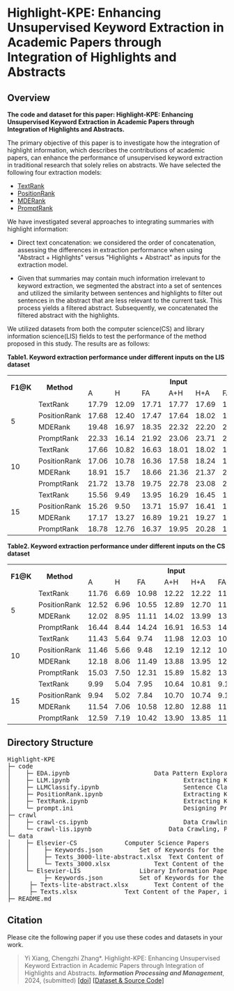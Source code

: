 # Highlight-KPE: Enhancing Unsupervised Keyword Extraction in Academic Papers through Integration of Highlights and Abstracts

## Overview
<b> The code and dataset for this paper: Highlight-KPE: Enhancing Unsupervised Keyword Extraction in Academic Papers through Integration of Highlights and Abstracts.</b> 

The primary objective of this paper is to investigate how the integration of highlight information, which describes the contributions of academic papers, can enhance the performance of unsupervised keyword extraction in traditional research that solely relies on abstracts. We have selected the following four extraction models:
  - [TextRank](https://aclanthology.org/W04-3252/)
  - [PositionRank](https://aclanthology.org/P17-1102/)
  - [MDERank](https://aclanthology.org/2022.findings-acl.34/)
  - [PromptRank](https://aclanthology.org/2023.acl-long.545/)
    
We have investigated several approaches to integrating summaries with highlight information:

  - Direct text concatenation: we considered the order of concatenation, assessing the differences in extraction performance when using "Abstract + Highlights" versus "Highlights + Abstract" as inputs for the extraction model.

  - Given that summaries may contain much information irrelevant to keyword extraction, we segmented the abstract into a set of sentences and utilized the similarity between sentences and highlights to filter out sentences in the abstract that are less relevant to the current task. This process yields a filtered abstract. Subsequently, we concatenated the filtered abstract with the highlights.

We utilized datasets from both the computer science(CS) and library information science(LIS) fields to test the performance of the method proposed in this study. The results are as follows:

<b>Table1. Keyword extraction performance under different inputs on the LIS dataset</b>
<table>
	<tr>
		<th rowspan="2">F1@K</th>
		<th rowspan="2">Method</th>
		<th colspan="7">Input</th>
	</tr>
	<tr>
		<td>A</td>
		<td>H</td>
		<td>FA</td>
		<td>A+H</td>
		<td>H+A</td>
		<td>FA+H</td>
		<td>H+FA</td>
	</tr>
	<tr>
		<td rowspan="4">5</td>
		<td>TextRank</td>
		<td>17.79</td>
		<td>12.09</td>
		<td>17.71</td>
		<td>17.77</td>
		<td>17.69</td>
		<td>17.53</td>
		<td>17.60</td>
	</tr>
	<tr>
		<td>PositionRank</td>
		<td>17.68</td>
		<td>12.40</td>
		<td>17.47</td>
		<td>17.64</td>
		<td>18.02</td>
		<td>17.55</td>
		<td>17.63</td>	
	</tr>
	<tr>
		<td>MDERank</td>
		<td>19.48</td>
		<td>16.97</td>
		<td>18.35</td>
		<td>22.32</td>
		<td>22.20</td>
		<td>21.37</td>
		<td>21.41</td>	
	</tr>
	<tr>
		<td>PromptRank</td>
		<td>22.33</td>
		<td>16.14</td>
		<td>21.92</td>
		<td>23.06</td>
		<td>23.71</td>
		<td>22.56</td>
		<td>22.49</td>	
	</tr>
	<tr>
		<td rowspan="4">10</td>
		<td>TextRank</td>
		<td>17.66</td>
		<td>10.82</td>
		<td>16.63</td>
		<td>18.01</td>
		<td>18.02</td>
		<td>17.47</td>
		<td>17.51</td>
	</tr>
	<tr>
		<td>PositionRank</td>
		<td>17.06</td>
		<td>10.78</td>
		<td>16.36</td>
		<td>17.58</td>
		<td>18.24</td>
		<td>17.19</td>
		<td>17.28</td>
	</tr>
	<tr>
		<td>MDERank</td>
		<td>18.91</td>
		<td>15.7</td>
		<td>18.66</td>
		<td>21.36</td>
		<td>21.37</td>
		<td>20.69</td>
		<td>20.61</td>		
	</tr>
	<tr>
		<td>PromptRank</td>
		<td>21.72</td>
		<td>13.78</td>
		<td>19.75</td>
		<td>22.78</td>
		<td>23.08</td>
		<td>21.73</td>
		<td>21.68</td>			
	</tr>
	<tr>
		<td rowspan="4">15</td>
		<td>TextRank</td>
		<td>15.56</td>
		<td>9.49</td>
		<td>13.95</td>
		<td>16.29</td>
		<td>16.45</td>
		<td>15.35</td>
		<td>15.31</td>
	</tr>
	<tr>
		<td>PositionRank</td>
		<td>15.26</td>
		<td>9.50</td>
		<td>13.71</td>
		<td>15.97</td>
		<td>16.41</td>
		<td>15.19</td>
		<td>15.16</td>		
	</tr>
	<tr>
		<td>MDERank</td>
		<td>17.17</td>
		<td>13.27</td>
		<td>16.89</td>
		<td>19.21</td>
		<td>19.27</td>
		<td>18.49</td>
		<td>18.52</td>		
	</tr>
	<tr>
		<td>PromptRank</td>
		<td>18.78</td>
		<td>12.76</td>
		<td>16.37</td>
		<td>19.95</td>
		<td>20.28</td>
		<td>18.39</td>
		<td>18.34</td>		
	</tr>
</table>

<b>Table2. Keyword extraction performance under different inputs on the CS dataset</b>
<table>
	<tr>
		<th rowspan="2">F1@K</th>
		<th rowspan="2">Method</th>
		<th colspan="7">Input</th>
	</tr>
	<tr>
		<td>A</td>
		<td>H</td>
		<td>FA</td>
		<td>A+H</td>
		<td>H+A</td>
		<td>FA+H</td>
		<td>H+FA</td>
	</tr>
	<tr>
		<td rowspan="4">5</td>
		<td>TextRank</td>
		<td>11.76</td>
		<td>6.69</td>
		<td>10.98</td>
		<td>12.22</td>
		<td>12.22</td>
		<td>11.31</td>
		<td>11.40</td>
	</tr>
	<tr>
		<td>PositionRank</td>
		<td>12.52</td>
		<td>6.96</td>
		<td>10.55</td>
		<td>12.89</td>
		<td>12.70</td>
		<td>11.32</td>
		<td>11.45</td>
	</tr>
	<tr>
		<td>MDERank</td>
		<td>12.02</td>
		<td>8.95</td>
		<td>11.11</td>
		<td>14.02</td>
		<td>13.99</td>
		<td>13.07</td>
		<td>12.88</td>
	</tr>
	<tr>
		<td>PromptRank</td>
		<td>16.44</td>
		<td>8.44</td>
		<td>14.24</td>
		<td>16.91</td>
		<td>16.53</td>
		<td>14.84</td>
		<td>14.53</td>
	</tr>
	<tr>
		<td rowspan="4">10</td>
		<td>TextRank</td>
		<td>11.43</td>
		<td>5.64</td>
		<td>9.74</td>
		<td>11.98</td>
		<td>12.03</td>
		<td>10.90</td>
		<td>10.92</td>
	</tr>
	<tr>
		<td>PositionRank</td>
		<td>11.46</td>
		<td>5.66</td>
		<td>9.48</td>
		<td>12.19</td>
		<td>12.12</td>
		<td>10.64</td>
		<td>10.64</td>
	</tr>
	<tr>
		<td>MDERank</td>
		<td>12.18</td>
		<td>8.06</td>
		<td>11.49</td>
		<td>13.88</td>
		<td>13.95</td>
		<td>12.76</td>
		<td>12.91</td>
	</tr>
	<tr>
		<td>PromptRank</td>
		<td>15.03</td>
		<td>7.50</td>
		<td>12.31</td>
		<td>15.89</td>
		<td>15.82</td>
		<td>13.80</td>
		<td>13.64</td>
	</tr>
	<tr>
		<td rowspan="4">15</td>
		<td>TextRank</td>
		<td>9.99</td>
		<td>5.04</td>
		<td>7.95</td>
		<td>10.64</td>
		<td>10.81</td>
		<td>9.18</td>
		<td>9.18</td>
	</tr>
	<tr>
		<td>PositionRank</td>
		<td>9.94</td>
		<td>5.02</td>
		<td>7.84</td>
		<td>10.70</td>
		<td>10.74</td>
		<td>9.10</td>
		<td>9.10</td>
	</tr>
	<tr>
		<td>MDERank</td>
		<td>11.54</td>
		<td>7.06</td>
		<td>10.58</td>
		<td>12.80</td>
		<td>12.88</td>
		<td>11.71</td>
		<td>11.69</td>
	</tr>
	<tr>
		<td>PromptRank</td>
		<td>12.59</td>
		<td>7.19</td>
		<td>10.42</td>
		<td>13.90</td>
		<td>13.85</td>
		<td>11.69</td>
		<td>11.60</td>
	</tr>
</table>

## Directory Structure
<pre>
Highlight-KPE
├─ code
│    ├─ EDA.ipynb		                Data Pattern Exploration, Result Analysis, and Visualization
│    ├─ LLM.ipynb                               Extracting Keywords Using Large Language Models
│    ├─ LLMClassify.ipynb                       Sentence Classify Using Large Language Models
│    ├─ PositionRank.ipynb                      Extracting Keywords Using PositionRank
│    ├─ TextRank.ipynb                          Extracting Keywords Using TextRank
│    └─ prompt.ini                              Designing Prompt Templates for Keyword Extraction Using Large Language Models
├─ crawl
│    ├─ crawl-cs.ipynb                          Data Crawling, Preprocessing, and Consolidation in the Field of Computer Science Research Papers
│    └─ crawl-lis.ipynb		                Data Crawling, Preprocessing, and Consolidation in the Field of Library Information Science Research Papers
└─ data
│    ├─ Elsevier-CS				Computer Science Papers
│    │    ├─ Keywords.json			Set of Keywords for the Paper	
│    │    ├─ Texts_3000-lite-abstract.xlsx	Text Content of the Paper, including the filter abstract and highlight
│    │    └─ Texts_3000.xlsx			Text Content of the Paper, including the abstract and highlight
│    └─ Elsevier-LIS				Library Information Papers
│    	  ├─ Keywords.json			Set of Keywords for the Paper
│	  ├─ Texts-lite-abstract.xlsx		Text Content of the Paper, including the filter abstract and highlight
│	  ├─ Texts.xlsx				Text Content of the Paper, including the abstract and highlight
├─ README.md
</pre>

## Citation
Please cite the following paper if you use these codes and datasets in your work.

> Yi Xiang, Chengzhi Zhang\*. Highlight-KPE: Enhancing Unsupervised Keyword Extraction in Academic Papers through Integration of Highlights and Abstracts. ***Information Processing and Management***, 2024, (submitted)  [[doi]]() [[Dataset & Source Code]](https://github.com/xiangyi-njust/Highlight-KPE)
